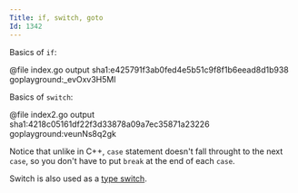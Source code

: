 ```yaml
---
Title: if, switch, goto
Id: 1342
---
```

Basics of `if`:

@file index.go output sha1:e425791f3ab0fed4e5b51c9f8f1b6eead8d1b938 goplayground:_evOxv3H5Ml

Basics of `switch`:

@file index2.go output sha1:4218c05161df22f3d33878a09a7ec35871a23226 goplayground:veunNs8q2gk

Notice that unlike in C++, `case` statement doesn't fall throught to the next `case`, so you don't have to put `break` at the end of each `case`.

Switch is also used as a [type switch](14736).
